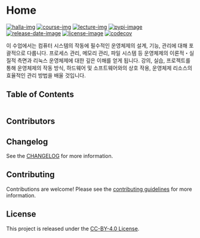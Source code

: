 # Home

[![halla-img]][halla-url]
[![course-img]][course-url]
[![lecture-img]][lecture-url]
[![pypi-image]][pypi-url]
[![release-date-image]][release-url]
[![license-image]][license-url]
[![codecov][codecov-image]][codecov-url]

<!-- Links: -->

[halla-img]: https://img.shields.io/badge/CHU-halla.ai-blue
[halla-url]: https://halla.ai
[course-img]: https://img.shields.io/badge/course-entelecheia.ai-blue
[course-url]: https://course.entelecheia.ai
[lecture-img]: https://img.shields.io/badge/lecture-entelecheia.ai-blue
[lecture-url]: https://lecture.entelecheia.ai
[codecov-image]: https://codecov.io/gh/chu-aie/os-2024/branch/main/graph/badge.svg?token=WvzaewFR3I
[codecov-url]: https://codecov.io/gh/chu-aie/os-2024
[pypi-image]: https://img.shields.io/pypi/v/os2024
[license-image]: https://img.shields.io/github/license/chu-aie/os-2024
[license-url]: https://github.com/chu-aie/os-2024/blob/main/LICENSE
[version-image]: https://img.shields.io/github/v/release/chu-aie/os-2024?sort=semver
[release-date-image]: https://img.shields.io/github/release-date/chu-aie/os-2024
[release-url]: https://github.com/chu-aie/os-2024/releases
[jupyter-book-image]: https://jupyterbook.org/en/stable/_images/badge.svg
[repo-url]: https://github.com/chu-aie/os-2024
[pypi-url]: https://pypi.org/project/os2024
[docs-url]: https://os2024.halla.ai
[changelog]: https://github.com/chu-aie/os-2024/blob/main/CHANGELOG.md
[contributing guidelines]: https://github.com/chu-aie/os-2024/blob/main/CONTRIBUTING.md

<!-- Links: -->

이 수업에서는 컴퓨터 시스템의 작동에 필수적인 운영체제의 설계, 기능, 관리에 대해 포괄적으로 다룹니다. 프로세스 관리, 메모리 관리, 파일 시스템 등 운영체제의 이론적・실질적 측면과 리눅스 운영체제에 대한 깊은 이해를 얻게 됩니다. 강의, 실습, 프로젝트를 통해 운영체제의 작동 방식, 하드웨어 및 소프트웨어와의 상호 작용, 운영체제 리소스의 효율적인 관리 방법을 배울 것입니다.

## Table of Contents

```{tableofcontents}

```

## Contributors

<!-- ALL-CONTRIBUTORS-LIST:START - Do not remove or modify this section -->
<!-- prettier-ignore-start -->
<!-- markdownlint-disable -->

<!-- markdownlint-restore -->
<!-- prettier-ignore-end -->

<!-- ALL-CONTRIBUTORS-LIST:END -->

## Changelog

See the [CHANGELOG] for more information.

## Contributing

Contributions are welcome! Please see the [contributing guidelines] for more information.

## License

This project is released under the [CC-BY-4.0 License][license-url].
